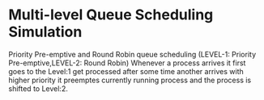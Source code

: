 # Multi-level Queue Scheduling Simulation
Priority Pre-emptive  and Round Robin queue scheduling (LEVEL-1: Priority Pre-emptive,LEVEL-2: Round Robin)
Whenever a process arrives it first goes to the Level:1 get processed after some time another arrives with higher priority it preemptes currently running process and the process is shifted to Level:2. 
